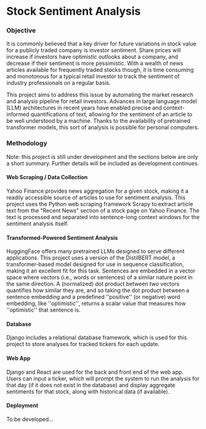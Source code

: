# Stock Sentiment Analysis

### Objective

It is commonly believed that a key driver for future variations in stock value for a publicly traded company is investor sentiment.
Share prices will increase if investors have optimistic outlooks about a company, and decrease if their sentiment is more pessimistic.
With a wealth of news articles available for frequently traded stocks though, it is time consuming and monotonous for a typical retail investor to track the sentiment of industry professionals on a regular basis.

This project aims to address this issue by automating the market research and analysis pipeline for retail investors.
Advances in large language model (LLM) architectures in recent years have enabled precise and context-informed quantifications of text, allowing for the sentiment of an article to be well understood by a machine.
Thanks to the availability of pretrained transformer models, this sort of analysis is possible for personal computers.

### Methodology

Note: this project is still under development and the sections below are only a short summary.
Further details will be included as development continues.

#### Web Scraping / Data Collection

Yahoo Finance provides news aggregation for a given stock, making it a readily accessible source of articles to use for sentiment analysis.
This project uses the Python web scraping framework Scrapy to extract article text from the "Recent News" section of a stock page on Yahoo Finance.
The text is processed and separated into sentence-long context windows for the sentiment analysis itself.

#### Transformed-Powered Sentiment Analysis

HuggingFace offers many pretrained LLMs designed to serve different applications.
This project uses a version of the DistilBERT model, a transformer-based model designed for use in sequence classification, making it an excellent fit for this task.
Sentences are embedded in a vector space where vectors (i.e., words or sentences) of a similar nature point in the same direction.
A (normalized) dot product between two vectors quantifies how similar they are, and so taking the dot product between a sentence embedding and a predefined ''positive'' (or negative) word embedding, like ''optimistic'', returns a scalar value that measures how ''optimistic'' that sentence is.

#### Database

Django includes a relational database framework, which is used for this project to store analyses for tracked tickers for each update.

#### Web App

Django and React are used for the back and front end of the web app.
Users can input a ticker, which will prompt the system to run the analysis for that day (if it does not exist in the database) and display aggregate sentiments for that stock, along with historical data (if available).

#### Deployment

To be developed...
